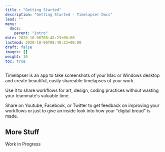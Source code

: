 ```yaml
---
title : "Getting Started"
description: "Getting Started - Timelapser Docs"
lead: ""
menu:
  docs:
    parent: "intro"
date: 2020-10-06T08:48:23+00:00
lastmod: 2020-10-06T08:48:23+00:00
draft: false
images: []
weight: 10
toc: true
---
```


Timelapser is an app to take screenshots of your Mac or Windows desktop and create beautiful, easily shareable timelapses of your work.

Use it to share workflows for art, design, coding practices without wasting your teammate's valuable time.

Share on Youtube, Facebook, or Twitter to get feedback on improving your workflows or just to give an inside look into how your "digital bread" is made.

## More Stuff

Work in Progress
